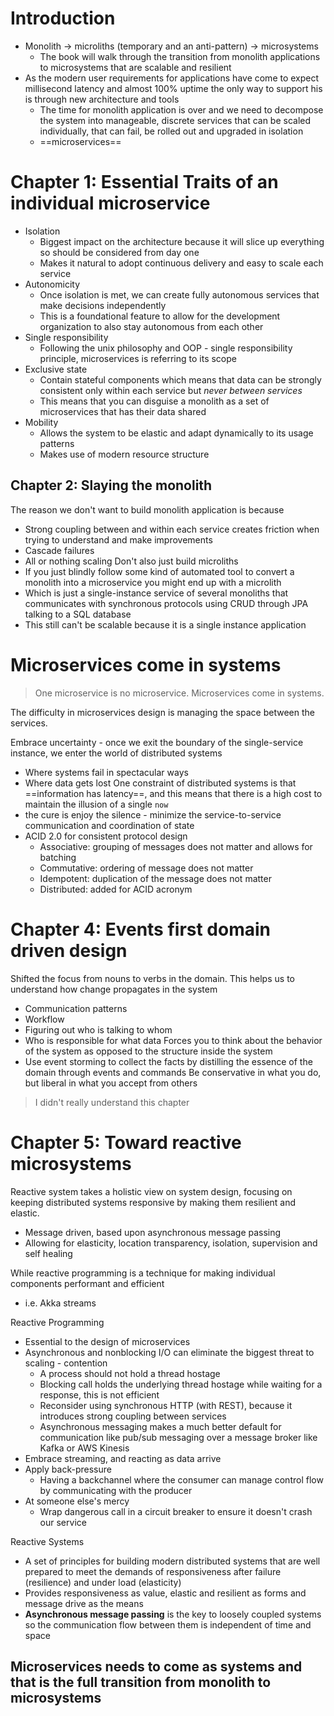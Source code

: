 # Introduction
- Monolith -> microliths (temporary and an anti-pattern) -> microsystems
	- The book will walk through the transition from monolith applications to microsystems that are scalable and resilient
- As the modern user requirements for applications have come to expect millisecond latency and almost 100% uptime the only way to support his is through new architecture and tools
	- The time for monolith application is over and we need to decompose the system into manageable, discrete services that can be scaled individually, that can fail, be rolled out and upgraded in isolation
	- ==microservices==
# Chapter 1: Essential Traits of an individual microservice
- Isolation
	- Biggest impact on the architecture because it will slice up everything so should be considered from day one
	- Makes it natural to adopt continuous delivery and easy to scale each service 
- Autonomicity 
	- Once isolation is met, we can create fully autonomous services that make decisions independently
	- This is a foundational feature to allow for the development organization to also stay autonomous from each other
- Single responsibility
	- Following the unix philosophy and OOP - single responsibility principle, microservices is referring to its scope
- Exclusive state
	- Contain stateful components which means that data can be strongly consistent only within each service but *never between services*
	- This means that you can disguise a monolith as a set of microservices that has their data shared
- Mobility
	- Allows the system to be elastic and adapt dynamically to its usage patterns
	- Makes use of modern resource structure
## Chapter 2: Slaying the monolith
The reason we don't want to build monolith application is because
- Strong coupling between and within each service creates friction when trying to understand and make improvements
- Cascade failures 
- All or nothing scaling 
Don't also just build microliths
- If you just blindly follow some kind of automated tool to convert a monolith into a microservice you might end up with a microlith
- Which is just a single-instance service of several monoliths that communicates with synchronous protocols using CRUD through JPA talking to a SQL database
- This still can't be scalable because it is a single instance application
# Microservices come in systems
> One microservice is no microservice. Microservices come in systems.

The difficulty in microservices design is managing the space between the services.

Embrace uncertainty - once we exit the boundary of the single-service instance, we enter the world of distributed systems
- Where systems fail in spectacular ways
- Where data gets lost
One constraint of distributed systems is that ==information has latency==, and this means that there is a high cost to maintain the illusion of a single `now`
- the cure is enjoy the silence - minimize the service-to-service communication and coordination of state
- ACID 2.0 for consistent protocol design 
	- Associative: grouping of messages does not matter and allows for batching
	- Commutative: ordering of message does not matter
	- Idempotent: duplication of the message does not matter
	- Distributed: added for ACID acronym
# Chapter 4: Events first domain driven design
Shifted the focus from nouns to verbs in the domain. This helps us to understand how change propagates in the system
- Communication patterns
- Workflow
- Figuring out who is talking to whom
- Who is responsible for what data
Forces you to think about the behavior of the system as opposed to the structure inside the system
- Use event storming to collect the facts by distilling the essence of the domain through events and commands
Be conservative in what you do, but liberal in what you accept from others

> I didn't really understand this chapter
# Chapter 5: Toward reactive microsystems
Reactive system takes a holistic view on system design, focusing on keeping distributed systems responsive by making them resilient and elastic.
- Message driven, based upon asynchronous message passing
- Allowing for elasticity, location transparency, isolation, supervision and self healing

While reactive programming is a technique for making individual components performant and efficient
- i.e. Akka streams

Reactive Programming
- Essential to the design of microservices
- Asynchronous and nonblocking I/O can eliminate the biggest threat to scaling - contention
	- A process should not hold a thread hostage
	- Blocking call holds the underlying thread hostage while waiting for a response, this is not efficient 
	- Reconsider using synchronous HTTP (with REST), because it introduces strong coupling between services
	- Asynchronous messaging makes a much better default for communication like pub/sub messaging over a message broker like Kafka or AWS Kinesis
- Embrace streaming, and reacting as data arrive 
- Apply back-pressure
	- Having a backchannel where the consumer can manage control flow by communicating with the producer
- At someone else's mercy
	- Wrap dangerous call in a circuit breaker to ensure it doesn't crash our service

Reactive Systems
- A set of principles for building modern distributed systems that are well prepared to meet the demands of responsiveness after failure (resilience) and under load (elasticity)
- Provides responsiveness as value, elastic and resilient as forms and message drive as the means
- **Asynchronous message passing** is the key to loosely coupled systems so the communication flow between them is independent of time and space

Microservices needs to come as systems and that is the full transition from monolith to microsystems
- 